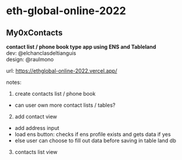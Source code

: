 # eth-global-online-2022

## My0xContacts      
**contact list / phone book type app using ENS and Tableland**   
dev: @elchanclasdeltianguis   
design: @raulmono


url: https://ethglobal-online-2022.vercel.app/


notes:

1. create contacts list / phone book
- can user own more contact lists / tables?

2. add contact view
- add address input
- load ens button: checks if ens profile exists and gets data if yes
- else user can choose to fill out data before saving in table land db

3. contacts list view

